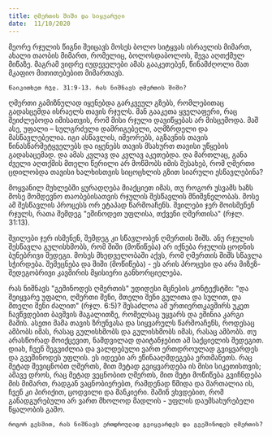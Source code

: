 ```yaml
---
title: ღმერთის შიში და სიყვარული
date:  11/10/2020
---
```


მეორე რჯულის წიგნი შეიცავს მოსეს ბოლო სიტყვას ისრაელის მიმართ, ახალი თაობის მიმართ, რომელიც, ბოლოსდაბოლოს, შევა აღთქმულ მიწაზე. მაგრამ ვიდრე იუდეველები ამას გააკეთებენ, წინამძღოლი მათ მკაფიო მითითებებით მიმართავს.

`წაიკითხეთ რჯლ. 31:9-13. რას ნიშნავს ღმერთის შიში?`

ღმერთი გამიზნულად იყენებდა გარკვეულ გზებს, რომლებითაც გადასცემდა ისრაელს თავის რჯულს. მან გააკეთა ყველაფერი, რაც შეიძლებოდა იმისათვის, რომ მისი რჯული დავიწყებას არ მისცემოდა. მაშ ასე, უფალი – სულგრძელი დამრიგებელი, აღმზრდელი და მასწავლებელია. იგი ასწავლის, იმეორებს, აგზავნის თავის წინასწარმეტყველებს და იყენებს თავის მსახურთ თავისი უწყების გადასაცემად. და ამას კვლავ და კვლავ აკეთებდა. და მართლაც, განა ძველი აღთქმის მთელი წერილი არ მოწმობს იმის შესახებ, რომ ღმერთი ცდილობდა თავისი ხალხისთვის სიცოცხლის გზით სიარული ესწავლებინა?

მოყვანილ მუხლებში ყურადღება მიაქციეთ იმას, თუ როგორ უსვამს ხაზს მოსე მომდევნო თაობებისათვის რჯულის შესწავლის მნიშვნელობას. მოსე ამ შესწავლის პროცესს ორ ეტაპად წარმოაჩენს. შვილები ჯერ მოისმენენ რჯულს, რათა შემდეგ "ეშინოდეთ უფლისა, თქვენი ღმერთისა" (რჯლ. 31:13).

შვილები ჯერ ისმენენ, შემდეგ კი სწავლობენ ღმერთის შიშს. ანუ რჯულის შესწავლა გულისხმობს, რომ შიში (მოწიწება) არ იქნება რჯულის ცოდნის ბუნებრივი შედეგი. მოსეს მხედველობაში აქვს, რომ ღმერთის შიშს სწავლა სჭირდება. შემეცნება და შიში (მოწიწება) - ეს არის პროცესი და არა მიზეზ-შედეგობრივი კავშირის მყისიერი განხორციელება.

რას ნიშნავს "გეშინოდეს ღმერთის" უდიდესი მცნების კონტექსტში: "და შეიყვარე უფალი, ღმერთი შენი, მთელი შენი გულითა და სულით, და მთელი შენი ძალით" (რჯლ. 6:5)? შესაძლოა ამ ურთიერთკავშირს უკეთ ჩავწვდებით ბავშვის  მაგალითზე, რომელსაც უყვარს და ეშინია კარგი მამის. ასეთი მამა თავის ზრუნვასა და სიყვარულს წარმოაჩენს, როდესაც ამბობს იმას, რასაც გულისხმობს და გულისხმობს იმას, რასაც ამბობს. თუ არასწორად მოიქცევით, ნამდვილად დაიტანჯებით ამ საქციელის შედეგით. დიახ, ჩვენ შეგვიძლია და ვალდებული ვართ ერთდროულად გვიყვარდეს და გვეშინოდეს უფლის. ეს იდეები არ ეწინააღმდეგება ერთმანეთს. რაც მეტად შევიცნობთ ღმერთს, მით მეტად გვიყვარდება ის მისი სიკეთისთვის;  ამავე დროს, რაც მეტად ვეცნობით ღმერთს, მით მეტი მოწიწება გვიჩნდება მის მიმართ, რადგან ვაცნობიერებთ, რამდენად წმიდა და მართალია ის, ჩვენ კი პირიქით, ცოდვილი და მანკიერი. მაშინ ვხვდებით, რომ განადგურებული არ ვართ მხოლოდ მადლის - უფლის დაუმსახურებელი წყალობის გამო.

`როგორ გესმით, რას ნიშნავს ერთდროულად გვიყვარდეს და გვეშინოდეს ღმერთის?`